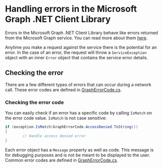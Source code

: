 Handling errors in the Microsoft Graph .NET Client Library
=====

Errors in the Microsoft Graph .NET Client Library behave like errors returned from the Microsoft Graph service. You can read more about them [here](https://graph.microsoft.io/en-us/docs/overview/errors).

Anytime you make a request against the service there is the potential for an error. In the case of an error, the request will throw a `ServiceException` object with an inner `Error` object that contains the service error details.

## Checking the error

There are a few different types of errors that can occur during a network call. These error codes are defined in [GraphErrorCode.cs](../src/Microsoft.Graph/Enums/GraphErrorCode.cs).

### Checking the error code
You can easily check if an error has a specific code by calling `IsMatch` on the error code value. `IsMatch` is not case sensitive:

```csharp
if (exception.IsMatch(GraphErrorCode.AccessDenied.ToString())
{
        // Handle access denied error
}
```

Each error object has a `Message` property as well as code. This message is for debugging purposes and is not be meant to be displayed to the user. Common error codes are defined in [GraphErrorCode.cs](../src/Microsoft.Graph/Enums/GraphErrorCode.cs).